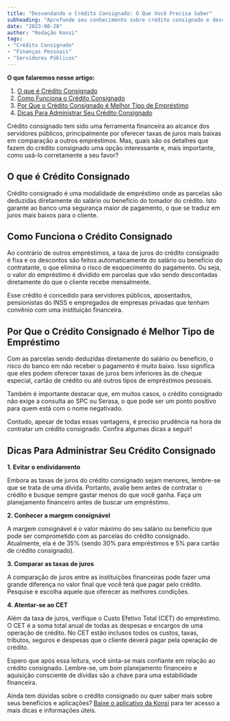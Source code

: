 ```yaml
---
title: "Desvendando o Crédito Consignado: O Que Você Precisa Saber"
subheading: "Aprofunde seu conhecimento sobre crédito consignado e descubra como usá-lo a seu favor."
date: "2023-08-28"
author: "Redação Konsi"
tags:
- "Crédito Consignado"
- "Finanças Pessoais"
- "Servidores Públicos"
---
```


**O que falaremos nesse artigo:** 

1. [O que é Crédito Consignado](#o-que-e-credito-consignado)
2. [Como Funciona o Crédito Consignado](#como-funciona-o-credito-consignado)
3. [Por Que o Crédito Consignado é Melhor Tipo de Empréstimo](#por-que-o-credito-consignado-e-melhor-tipo-de-emprestimo)
4. [Dicas Para Administrar Seu Crédito Consignado](#dicas-para-administrar-seu-credito-consignado)

Crédito consignado tem sido uma ferramenta financeira ao alcance dos servidores públicos, principalmente por oferecer taxas de juros mais baixas em comparação a outros empréstimos. Mas, quais são os detalhes que fazem do crédito consignado uma opção interessante e, mais importante, como usá-lo corretamente a seu favor?

## O que é Crédito Consignado <a name="o-que-e-credito-consignado"></a>

Crédito consignado é uma modalidade de empréstimo onde as parcelas são deduzidas diretamente do salário ou benefício do tomador do crédito. Isto garante ao banco uma segurança maior de pagamento, o que se traduz em juros mais baixos para o cliente.

## Como Funciona o Crédito Consignado <a name="como-funciona-o-credito-consignado"></a>

Ao contrário de outros empréstimos, a taxa de juros do crédito consignado é fixa e os descontos são feitos automaticamente do salário ou benefício do contratante, o que elimina o risco de esquecimento do pagamento. Ou seja, o valor do empréstimo é dividido em parcelas que vão sendo descontadas diretamente do que o cliente recebe mensalmente.

Esse crédito é concedido para servidores públicos, aposentados, pensionistas do INSS e empregados de empresas privadas que tenham convênio com uma instituição financeira.

## Por Que o Crédito Consignado é Melhor Tipo de Empréstimo <a name="por-que-o-credito-consignado-e-melhor-tipo-de-emprestimo"></a>

Com as parcelas sendo deduzidas diretamente do salário ou benefício, o risco do banco em não receber o pagamento é muito baixo. Isso significa que eles podem oferecer taxas de juros bem inferiores às de cheque especial, cartão de crédito ou até outros tipos de empréstimos pessoais.

Também é importante destacar que, em muitos casos, o crédito consignado não exige a consulta ao SPC ou Serasa, o que pode ser um ponto positivo para quem está com o nome negativado.

Contudo, apesar de todas essas vantagens, é preciso prudência na hora de contratar um crédito consignado. Confira algumas dicas a seguir!

## Dicas Para Administrar Seu Crédito Consignado <a name="dicas-para-administrar-seu-credito-consignado"></a>

**1. Evitar o endividamento**

Embora as taxas de juros do crédito consignado sejam menores, lembre-se que se trata de uma dívida. Portanto, avalie bem antes de contratar o crédito e busque sempre gastar menos do que você ganha. Faça um planejamento financeiro antes de buscar um empréstimo.

**2. Conhecer a margem consignável**

A margem consignável é o valor máximo do seu salário ou benefício que pode ser comprometido com as parcelas do crédito consignado. Atualmente, ela é de 35% (sendo 30% para empréstimos e 5% para cartão de crédito consignado).

**3. Comparar as taxas de juros**

A comparação de juros entre as instituições financeiras pode fazer uma grande diferença no valor final que você terá que pagar pelo crédito. Pesquise e escolha aquele que oferecer as melhores condições.

**4. Atentar-se ao CET**

Além da taxa de juros, verifique o Custo Efetivo Total (CET) do empréstimo. O CET é a soma total anual de todas as despesas e encargos de uma operação de crédito. No CET estão inclusos todos os custos, taxas, tributos, seguros e despesas que o cliente deverá pagar pela operação de crédito.

Espero que após essa leitura, você sinta-se mais confiante em relação ao crédito consignado. Lembre-se, um bom planejamento financeiro e aquisição consciente de dívidas são a chave para uma estabilidade financeira. 

Ainda tem dúvidas sobre o crédito consignado ou quer saber mais sobre seus benefícios e aplicações? [Baixe o aplicativo da Konsi](https://konsi.com.br/app) para ter acesso a mais dicas e informações úteis.